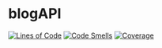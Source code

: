 # blogAPI
[![Lines of Code](https://sonarcloud.io/api/project_badges/measure?project=LPMahan_BlogAPI&metric=ncloc)](https://sonarcloud.io/summary/new_code?id=LPMahan_BlogAPI)
[![Code Smells](https://sonarcloud.io/api/project_badges/measure?project=LPMahan_BlogAPI&metric=code_smells)](https://sonarcloud.io/summary/new_code?id=LPMahan_BlogAPI)
[![Coverage](https://sonarcloud.io/api/project_badges/measure?project=LPMahan_BlogAPI&metric=coverage)](https://sonarcloud.io/summary/new_code?id=LPMahan_BlogAPI)
